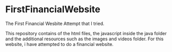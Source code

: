 # FirstFinancialWebsite
The First Financial Wesbite Attempt that I tried.


This repository contains of the html files, the javascript inside the java folder and the additional resources such as the images and videos folder.
For this website, i have attempted to do a financial website.
